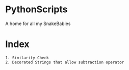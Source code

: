 # PythonScripts
A home for all my SnakeBabies

# Index
	1. Similarity Check
	2. Decorated Strings that allow subtraction operator 

